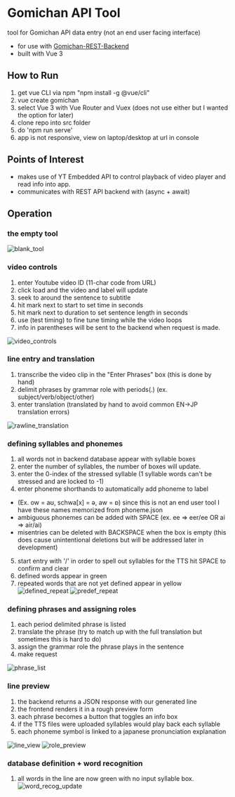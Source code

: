 # Gomichan API Tool
tool for Gomichan API data entry (not an end user facing interface)

- for use with [Gomichan-REST-Backend](https://github.com/Fonzki/Gomichan-REST-Backend)
- built with Vue 3 

## How to Run
1. get vue CLI via npm "npm install -g @vue/cli"
2. vue create gomichan
3. select Vue 3 with Vue Router and Vuex (does not use either but I wanted the option for later)
4. clone repo into src folder
5. do 'npm run serve'
6. app is not responsive, view on laptop/desktop at url in console

## Points of Interest
- makes use of YT Embedded API to control playback of video player and read info into app.
- communicates with REST API backend with (async + await)

## Operation
### the empty tool
![blank_tool](https://github.com/Fonzki/Gomichan-API-Tool/blob/master/screenshots/blank_tool.png)

### video controls 
1. enter Youtube video ID (11-char code from URL)
2. click load and the video and label will update
3. seek to around the sentence to subtitle
4. hit mark next to start to set time in seconds
5. hit mark next to duration to set sentence length in seconds
6. use (test timing) to fine tune timing while the video loops
7. info in parentheses will be sent to the backend when request is made.

![video_controls](https://github.com/Fonzki/Gomichan-API-Tool/blob/master/screenshots/video_control.png)

### line entry and translation
1. transcribe the video clip in the "Enter Phrases" box (this is done by hand)
2. delimit phrases by grammar role with periods(.) (ex. subject/verb/object/other)
3. enter translation (translated by hand to avoid common EN->JP translation errors)

![rawline_translation](https://github.com/Fonzki/Gomichan-API-Tool/blob/master/screenshots/better_raw.png)

### defining syllables and phonemes
1. all words not in backend database appear with syllable boxes
2. enter the number of syllables, the number of boxes will update.
3. enter the 0-index of the stressed syllable (1 syllable words can't be stressed and are locked to -1)
4. enter phoneme shorthands to automatically add phoneme to label
- (Ex. ow = aʊ, schwa[x] = ə, aw = ɒ) since this is not an end user tool I have these names memorized from phoneme.json
- ambiguous phonemes can be added with SPACE (ex. ee => eer/ee OR ai => air/ai)
- misentries can be deleted with BACKSPACE when the box is empty 
(this does cause unintentional deletions but will be addressed later in development)
5. start entry with '/' in order to spell out syllables for the TTS hit SPACE to confirm and clear
6. defined words appear in green
7. repeated words that are not yet defined appear in yellow 
![defined_repeat](https://github.com/Fonzki/Gomichan-API-Tool/blob/master/screenshots/defined_repeat.png)
![predef_repeat](https://github.com/Fonzki/Gomichan-API-Tool/blob/master/screenshots/predef_repeat.png)

### defining phrases and assigning roles
1. each period delimited phrase is listed
2. translate the phrase 
(try to match up with the full translation but sometimes this is hard to do)
3. assign the grammar role the phrase plays in the sentence
4. make request

![phrase_list](https://github.com/Fonzki/Gomichan-API-Tool/blob/master/screenshots/phrase_list.png)

### line preview
1. the backend returns a JSON response with our generated line 
2. the frontend renders it in a rough preview form
3. each phrase becomes a button that toggles an info box 
4. if the TTS files were uploaded syllables would play back each syllable
5. each phoneme symbol is linked to a japanese pronunciation explanation

![line_view](https://github.com/Fonzki/Gomichan-API-Tool/blob/master/screenshots/line_view.png)
![role_preview](https://github.com/Fonzki/Gomichan-API-Tool/blob/master/screenshots/role_preview.png)

### database definition + word recognition
1. all words in the line are now green with no input syllable box.
![word_recog_update](https://github.com/Fonzki/Gomichan-API-Tool/blob/master/screenshots/word_recog_update.png)
